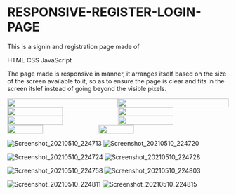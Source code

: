 # RESPONSIVE-REGISTER-LOGIN-PAGE
This is a signin and registration page made of 
  
  HTML
  CSS
  JavaScript

The page made is responsive in manner, it arranges itself based on the size of the screen available to it,
so as to ensure the page is clear and fits in the screen itslef instead of going beyond the visible
pixels.

<div style="display:flex;" class="Computer_Screen_Width">
  
  <img aling="left" width="100%" height="auto" src="https://user-images.githubusercontent.com/58340159/117699778-d8071480-b1e2-11eb-8e0c-8a6d00ec3468.png" style="display:inline;">
  <img aling="left" width="100%" height="auto" src="https://user-images.githubusercontent.com/58340159/117699786-da696e80-b1e2-11eb-84b6-a3ad3958cd52.png" style="display:inline;">
  
</div>
<div style="display:flex" class="Computer_Screen_Half">
  
  <img aling="left" width="50%" height="auto" src="https://user-images.githubusercontent.com/58340159/117699790-db9a9b80-b1e2-11eb-955a-999471fc9d37.png" style="display:inline;">
  <img aling="left" width="50%" height="auto" src="https://user-images.githubusercontent.com/58340159/117699792-dc333200-b1e2-11eb-93d0-50502dd3a002.png" style="display:inline;">

</div>
<div style="display:flex" class="Tablet_Screen_Width">
  
  <img aling="left" width="50%" height="auto" src="https://user-images.githubusercontent.com/58340159/117699798-dccbc880-b1e2-11eb-8c7c-2b9e77469cc8.png" style="display:inline;">
  <img aling="left" width="50%" height="auto" src="https://user-images.githubusercontent.com/58340159/117699802-ddfcf580-b1e2-11eb-8019-996c7ce7f94b.png" style="display:inline;">

</div>
<div style="display:flex" class="Mobile_Screen_Width">
  
  <img align="left" width="40%" height="auto" src="https://user-images.githubusercontent.com/58340159/117699806-de958c00-b1e2-11eb-9a2d-a7e59ec7a2b4.png">
  <img align="right" width="40%" height="auto" src="https://user-images.githubusercontent.com/58340159/117699807-df2e2280-b1e2-11eb-99eb-227ad02f6680.png">

</div>

![Screenshot_20210510_224713](https://user-images.githubusercontent.com/58340159/117699778-d8071480-b1e2-11eb-8e0c-8a6d00ec3468.png)
![Screenshot_20210510_224720](https://user-images.githubusercontent.com/58340159/117699786-da696e80-b1e2-11eb-84b6-a3ad3958cd52.png)

![Screenshot_20210510_224724](https://user-images.githubusercontent.com/58340159/117699790-db9a9b80-b1e2-11eb-955a-999471fc9d37.png)
![Screenshot_20210510_224728](https://user-images.githubusercontent.com/58340159/117699792-dc333200-b1e2-11eb-93d0-50502dd3a002.png)

![Screenshot_20210510_224758](https://user-images.githubusercontent.com/58340159/117699798-dccbc880-b1e2-11eb-8c7c-2b9e77469cc8.png)
![Screenshot_20210510_224803](https://user-images.githubusercontent.com/58340159/117699802-ddfcf580-b1e2-11eb-8019-996c7ce7f94b.png)

![Screenshot_20210510_224811](https://user-images.githubusercontent.com/58340159/117699806-de958c00-b1e2-11eb-9a2d-a7e59ec7a2b4.png)
![Screenshot_20210510_224815](https://user-images.githubusercontent.com/58340159/117699807-df2e2280-b1e2-11eb-99eb-227ad02f6680.png)

